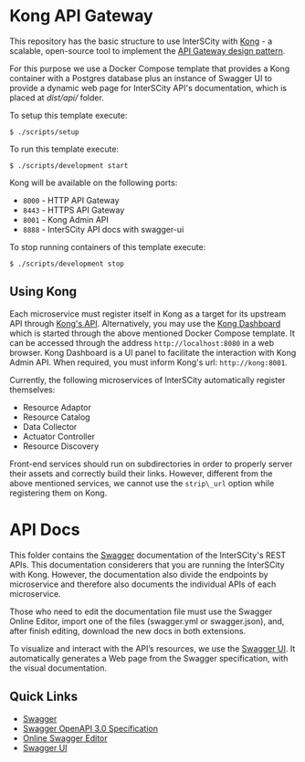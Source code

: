# Kong API Gateway

This repository has the basic structure to use InterSCity with 
[Kong](https://getkong.org/) - a scalable, open-source tool to 
implement the
[API Gateway design pattern](http://microservices.io/patterns/apigateway.html).

For this purpose we use a Docker Compose template that provides a Kong
container with a Postgres
database plus an instance of Swagger UI to provide
a dynamic web page for InterSCity API's documentation, which is placed at
*dist/api/* folder.

To setup this template execute:

```shell
$ ./scripts/setup
```

To run this template execute:

```shell
$ ./scripts/development start
```

Kong will be available on the following ports:
* `8000` - HTTP API Gateway
* `8443` - HTTPS API Gateway
* `8001` - Kong Admin API
* `8888` - InterSCity API docs with swagger-ui

To stop running containers of this template execute:

```shell
$ ./scripts/development stop
```

## Using Kong

Each microservice must register itself in Kong as a target for its
upstream API through [Kong's API](https://getkong.org/docs/0.10.x/getting-started/adding-your-api/).
Alternatively, you may use the [Kong Dashboard](https://github.com/PGBI/kong-dashboard)
which is started through the above mentioned Docker Compose template. It can be
accessed through the address `http://localhost:8080` in a web browser.
Kong Dashboard is a UI panel to facilitate the interaction with Kong
Admin API. When required,
you must inform Kong's url: `http://kong:8001`.

Currently, the following microservices of InterSCity automatically register
themselves:
* Resource Adaptor
* Resource Catalog
* Data Collector
* Actuator Controller
* Resource Discovery

Front-end services should run on subdirectories in order to properly
server their assets and correctly build their links. However, different from
the above mentioned services, we cannot use the `strip\_url` option
while registering them on Kong.

# API Docs

This folder contains the [Swagger](https://swagger.io/) documentation of the InterSCity's
REST APIs. This documentation considerers that you are running the InterSCity
with Kong. However, the documentation also divide the endpoints by microservice
and therefore also documents the individual APIs of each microservice.

Those who need to edit the documentation file  must use the Swagger Online
Editor, import one of the files (swagger.yml or swagger.json), and, after
finish editing, download the new docs in both extensions.

To visualize and interact with the API’s resources, we use the
[Swagger UI](https://swagger.io/swagger-ui/). It automatically generates a 
Web page from the Swagger specification, with the visual documentation.

## Quick Links

* [Swagger](https://swagger.io)
* [Swagger OpenAPI 3.0 Specification](https://github.com/OAI/OpenAPI-Specification/blob/master/versions/3.0.0.md)
* [Online Swagger Editor](http://editor.swagger.io/)
* [Swagger UI](https://swagger.io/swagger-ui/)

